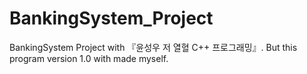 # BankingSystem_Project
BankingSystem Project with 『윤성우 저 열혈 C++ 프로그래밍』. But this program version 1.0 with made myself.
